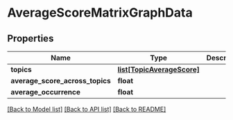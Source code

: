 # AverageScoreMatrixGraphData

## Properties
Name | Type | Description | Notes
------------ | ------------- | ------------- | -------------
**topics** | [**list[TopicAverageScore]**](TopicAverageScore.md) |  | [optional] 
**average_score_across_topics** | **float** |  | [optional] 
**average_occurrence** | **float** |  | [optional] 

[[Back to Model list]](../README.md#documentation-for-models) [[Back to API list]](../README.md#documentation-for-api-endpoints) [[Back to README]](../README.md)


